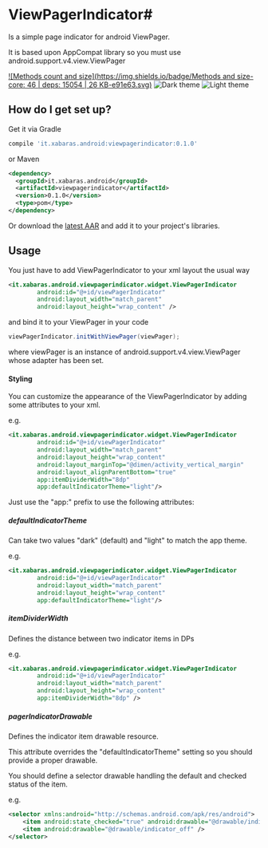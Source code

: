 # ViewPagerIndicator#
Is a simple page indicator for android ViewPager.

It is based upon AppCompat library so you must use android.support.v4.view.ViewPager

[ ![Methods count and size](https://img.shields.io/badge/Methods and size-core: 46 | deps: 15054 | 26 KB-e91e63.svg)](http://www.methodscount.com/?lib=it.xabaras.android%3Aviewpagerindicator%3A0.1.0)
![Dark theme](https://xabaras.github.io/ViewPagerIndicator/img/ViewPagerIndicator_dark.png) ![Light theme](https://xabaras.github.io/ViewPagerIndicator/img/ViewPagerIndicator_light.png)

## How do I get set up? ##
Get it via Gradle
```groovy
compile 'it.xabaras.android:viewpagerindicator:0.1.0'
```
or Maven
```xml
<dependency>
  <groupId>it.xabaras.android</groupId>
  <artifactId>viewpagerindicator</artifactId>
  <version>0.1.0</version>
  <type>pom</type>
</dependency>
```

Or download the [latest AAR](https://bintray.com/xabaras/maven/ViewPagerIndicator/_latestVersion) and add it to your project's libraries.

## Usage ##
You just have to add ViewPagerIndicator to your xml layout the usual way

```xml
<it.xabaras.android.viewpagerindicator.widget.ViewPagerIndicator
        android:id="@+id/viewPagerIndicator"
        android:layout_width="match_parent"
        android:layout_height="wrap_content" />
```

and bind it to your ViewPager in your code

```java
viewPagerIndicator.initWithViewPager(viewPager);
```

where viewPager is an instance of android.support.v4.view.ViewPager whose adapter has been set.

#### Styling ####
You can customize the appearance of the ViewPagerIndicator by adding some attributes to your xml.

e.g.

```xml
<it.xabaras.android.viewpagerindicator.widget.ViewPagerIndicator
        android:id="@+id/viewPagerIndicator"
        android:layout_width="match_parent"
        android:layout_height="wrap_content"
        android:layout_marginTop="@dimen/activity_vertical_margin"
        android:layout_alignParentBottom="true"
        app:itemDividerWidth="8dp"
        app:defaultIndicatorTheme="light"/>
```

Just use the "app:" prefix to use the following attributes:

##### defaultIndicatorTheme #####
Can take two values "dark" (default) and "light" to match the app theme.

e.g.
```xml
<it.xabaras.android.viewpagerindicator.widget.ViewPagerIndicator
        android:id="@+id/viewPagerIndicator"
        android:layout_width="match_parent"
        android:layout_height="wrap_content"
        app:defaultIndicatorTheme="light"/>
```

##### itemDividerWidth #####
Defines the distance between two indicator items in DPs

e.g.
```xml
<it.xabaras.android.viewpagerindicator.widget.ViewPagerIndicator
        android:id="@+id/viewPagerIndicator"
        android:layout_width="match_parent"
        android:layout_height="wrap_content"
        app:itemDividerWidth="8dp" />
```

##### pagerIndicatorDrawable #####
Defines the indicator item drawable resource.

This attribute overrides the "defaultIndicatorTheme" setting so you should provide a proper drawable.

You should define a selector drawable handling the default and checked status of the item.

e.g.
```xml
<selector xmlns:android="http://schemas.android.com/apk/res/android">
    <item android:state_checked="true" android:drawable="@drawable/indicator_on" />
    <item android:drawable="@drawable/indicator_off" />
</selector>
```
